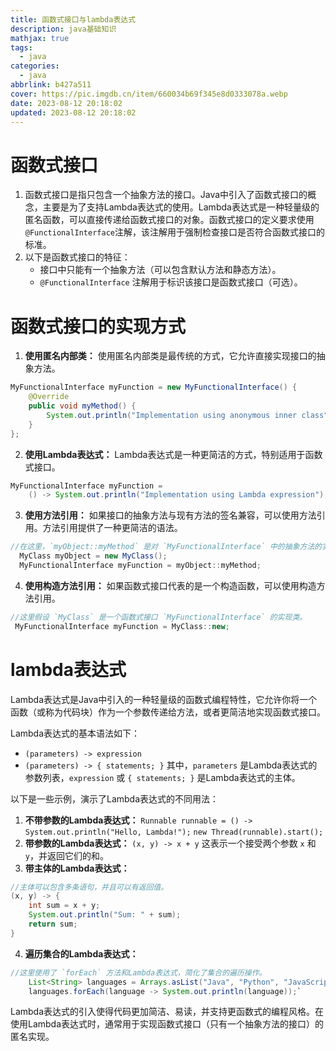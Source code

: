 ```yaml
---
title: 函数式接口与lambda表达式
description: java基础知识
mathjax: true
tags:
  - java
categories:
  - java
abbrlink: b427a511
cover: https://pic.imgdb.cn/item/660034b69f345e8d0333078a.webp
date: 2023-08-12 20:18:02
updated: 2023-08-12 20:18:02
---
```

# 函数式接口
1. 函数式接口是指只包含一个抽象方法的接口。Java中引入了函数式接口的概念，主要是为了支持Lambda表达式的使用。Lambda表达式是一种轻量级的匿名函数，可以直接传递给函数式接口的对象。函数式接口的定义要求使用`@FunctionalInterface`注解，该注解用于强制检查接口是否符合函数式接口的标准。
2. 以下是函数式接口的特征：
	- 接口中只能有一个抽象方法（可以包含默认方法和静态方法）。
	- `@FunctionalInterface` 注解用于标识该接口是函数式接口（可选）。
# 函数式接口的实现方式
1. **使用匿名内部类：** 使用匿名内部类是最传统的方式，它允许直接实现接口的抽象方法。
```java
MyFunctionalInterface myFunction = new MyFunctionalInterface() {     
	@Override     
	public void myMethod() {         
		System.out.println("Implementation using anonymous inner class");     
	} 
};
```
2. **使用Lambda表达式：** Lambda表达式是一种更简洁的方式，特别适用于函数式接口。
```java
MyFunctionalInterface myFunction = 
	() -> System.out.println("Implementation using Lambda expression");
```
3. **使用方法引用：** 如果接口的抽象方法与现有方法的签名兼容，可以使用方法引用。方法引用提供了一种更简洁的语法。
```java
//在这里，`myObject::myMethod` 是对 `MyFunctionalInterface` 中的抽象方法的实现。
  MyClass myObject = new MyClass(); 
  MyFunctionalInterface myFunction = myObject::myMethod;
```
4. **使用构造方法引用：** 如果函数式接口代表的是一个构造函数，可以使用构造方法引用。
```java
//这里假设 `MyClass` 是一个函数式接口 `MyFunctionalInterface` 的实现类。
 MyFunctionalInterface myFunction = MyClass::new;
```
# lambda表达式
Lambda表达式是Java中引入的一种轻量级的函数式编程特性，它允许你将一个函数（或称为代码块）作为一个参数传递给方法，或者更简洁地实现函数式接口。

Lambda表达式的基本语法如下：
- `(parameters) -> expression`
- `(parameters) -> { statements; }`
其中，`parameters` 是Lambda表达式的参数列表，`expression` 或 `{ statements; }` 是Lambda表达式的主体。

以下是一些示例，演示了Lambda表达式的不同用法：
1. **不带参数的Lambda表达式：**
    `Runnable runnable = () -> System.out.println("Hello, Lambda!");` 
	`new Thread(runnable).start();`
2. **带参数的Lambda表达式：**
    `(x, y) -> x + y`
    这表示一个接受两个参数 `x` 和 `y`，并返回它们的和。
3. **带主体的Lambda表达式：**
```java
//主体可以包含多条语句，并且可以有返回值。
(x, y) -> {     
	int sum = x + y;     
	System.out.println("Sum: " + sum);     
	return sum; 
}
```
4. **遍历集合的Lambda表达式：**
```java
//这里使用了 `forEach` 方法和Lambda表达式，简化了集合的遍历操作。
    List<String> languages = Arrays.asList("Java", "Python", "JavaScript"); 
    languages.forEach(language -> System.out.println(language));`
```
Lambda表达式的引入使得代码更加简洁、易读，并支持更函数式的编程风格。在使用Lambda表达式时，通常用于实现函数式接口（只有一个抽象方法的接口）的匿名实现。